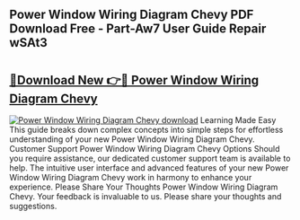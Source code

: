 ## Power Window Wiring Diagram Chevy PDF Download Free - Part-Aw7 User Guide Repair wSAt3

# <h2><a href="http://dfqqd4.blite.top/?on=Power+Window+Wiring+Diagram+Chevy">🔗Download New 👉🔴 Power Window Wiring Diagram Chevy</a></h2>

[![Power Window Wiring Diagram Chevy download](https://i.imgur.com/lujVjoI.png)](http://dfqqd4.blite.top/?on=Power+Window+Wiring+Diagram+Chevy)
Learning Made Easy This guide breaks down complex concepts into simple steps for effortless understanding of your new Power Window Wiring Diagram Chevy. Customer Support Power Window Wiring Diagram Chevy Options Should you require assistance, our dedicated customer support team is available to help. The intuitive user interface and advanced features of your new Power Window Wiring Diagram Chevy work in harmony to enhance your experience. Please Share Your Thoughts Power Window Wiring Diagram Chevy. Your feedback is invaluable to us. Please share your thoughts and suggestions.
